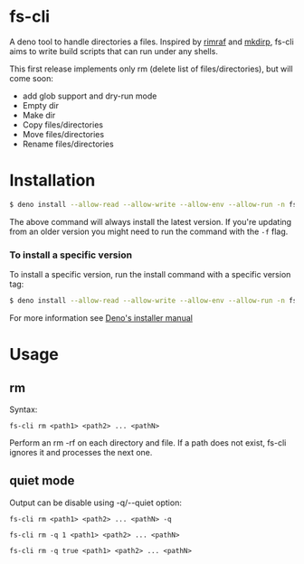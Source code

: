 # fs-cli
 A deno tool to handle directories a files. Inspired by [rimraf](https://www.npmjs.com/package/rimraf) and [mkdirp](https://www.npmjs.com/package/mkdirp), fs-cli aims to write build scripts that can run under any shells.

 This first release implements only rm (delete list of files/directories), but will come soon:
* add glob support and dry-run mode
* Empty dir
* Make dir
* Copy files/directories
* Move files/directories
* Rename files/directories

# Installation

```sh
$ deno install --allow-read --allow-write --allow-env --allow-run -n fs_cli https://deno.land/x/fs_cli@v0.1.0/cli.ts
```
The above command will always install the latest version. If you're updating from an older version you might need to run the command with the `-f` flag.

### To install a specific version
To install a specific version, run the install command with a specific version tag:

```sh
$ deno install --allow-read --allow-write --allow-env --allow-run -n fs_cli https://deno.land/x/fs_cli@<version>/cli.ts
```
For more information see [Deno's installer manual](https://deno.land/manual/tools/script_installer)

# Usage
## rm
Syntax:
```
fs-cli rm <path1> <path2> ... <pathN>
```
Perform an rm -rf on each directory and file.
If a path does not exist, fs-cli ignores it and processes the next one.

## quiet mode
Output can be disable using -q/--quiet option:
```
fs-cli rm <path1> <path2> ... <pathN> -q
```
```
fs-cli rm -q 1 <path1> <path2> ... <pathN>
```
```
fs-cli rm -q true <path1> <path2> ... <pathN>
```